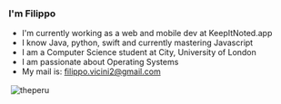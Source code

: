 ### I'm Filippo

- I'm currently working as a web and mobile dev at KeepItNoted.app
- I know Java, python, swift and currently mastering Javascript
- I am a Computer Science student at City, University of London
- I am passionate about Operating Systems
- My mail is: filippo.vicini2@gmail.com

<p>&nbsp;<img align="center" src="https://github-readme-stats.vercel.app/api?username=FilippoVicini&show_icons=true&locale=en" alt="theperu" /></p>

<!--
**FilippoVicini/FilippoVicini** is a ✨ _special_ ✨ repository because its `README.md` (this file) appears on your GitHub profile.

Here are some ideas to get you started:

- 🔭 I’m currently working on ...
- 🌱 I’m currently learning ...
- 👯 I’m looking to collaborate on ...
- 🤔 I’m looking for help with ...
- 💬 Ask me about ...
- 📫 How to reach me: ...
- 😄 Pronouns: ...
- ⚡ Fun fact: ...
-->
